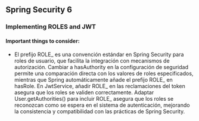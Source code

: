 ## Spring Security 6
### Implementing ROLES and JWT

#### Important things to consider:
* El prefijo ROLE_ es una convención estándar en Spring Security para roles de usuario, que facilita la integración con
mecanismos de autorización. Cambiar a hasAuthority en la configuración de seguridad permite una comparación directa con
los valores de roles especificados, mientras que Spring automáticamente añade el prefijo ROLE_ en hasRole. En
JwtService, añadir ROLE_ en las reclamaciones del token asegura que los roles se validen correctamente. Adaptar
User.getAuthorities() para incluir ROLE_ asegura que los roles se reconozcan como se espera en el sistema de
autenticación, mejorando la consistencia y compatibilidad con las prácticas de Spring Security.
